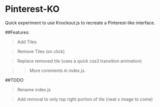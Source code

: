 Pinterest-KO
============

Quick experiment to use Knockout.js to recreate a Pinterest-like interface.

##Features:

> Add Tiles


> Remove Tiles (on click)


> Replace removed tile (uses a quick css3 transition animation)


>> More comments in index.js.

##TODO:

> Rename index.js


> Add removal to only top right portion of tile (neat x image to come)